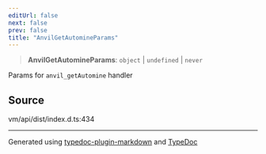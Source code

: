 ```yaml
---
editUrl: false
next: false
prev: false
title: "AnvilGetAutomineParams"
---
```


> **AnvilGetAutomineParams**: `object` \| `undefined` \| `never`

Params for `anvil_getAutomine` handler

## Source

vm/api/dist/index.d.ts:434

***
Generated using [typedoc-plugin-markdown](https://www.npmjs.com/package/typedoc-plugin-markdown) and [TypeDoc](https://typedoc.org/)
